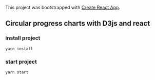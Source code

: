 This project was bootstrapped with [Create React App](https://github.com/facebook/create-react-app).

## Circular progress charts with D3js and react

### install project
```
yarn install
```

### start project
```
yarn start
```
